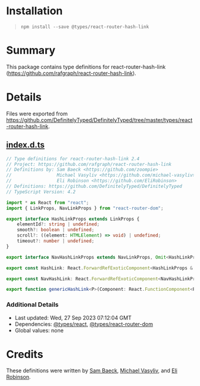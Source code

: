 # Installation
> `npm install --save @types/react-router-hash-link`

# Summary
This package contains type definitions for react-router-hash-link (https://github.com/rafgraph/react-router-hash-link).

# Details
Files were exported from https://github.com/DefinitelyTyped/DefinitelyTyped/tree/master/types/react-router-hash-link.
## [index.d.ts](https://github.com/DefinitelyTyped/DefinitelyTyped/tree/master/types/react-router-hash-link/index.d.ts)
````ts
// Type definitions for react-router-hash-link 2.4
// Project: https://github.com/rafgraph/react-router-hash-link
// Definitions by: Sam Baeck <https://github.com/zoompie>
//                 Michael Vasyliv <https://github.com/michael-vasyliv>
//                 Eli Robinson <https://github.com/EliRobinson>
// Definitions: https://github.com/DefinitelyTyped/DefinitelyTyped
// TypeScript Version: 4.2

import * as React from "react";
import { LinkProps, NavLinkProps } from "react-router-dom";

export interface HashLinkProps extends LinkProps {
    elementId?: string | undefined;
    smooth?: boolean | undefined;
    scroll?: ((element: HTMLElement) => void) | undefined;
    timeout?: number | undefined;
}

export interface NavHashLinkProps extends NavLinkProps, Omit<HashLinkProps, "className" | "style"> {}

export const HashLink: React.ForwardRefExoticComponent<HashLinkProps & React.RefAttributes<HTMLAnchorElement>>;

export const NavHashLink: React.ForwardRefExoticComponent<NavHashLinkProps & React.RefAttributes<HTMLAnchorElement>>;

export function genericHashLink<P>(Component: React.FunctionComponent<P>): React.FunctionComponent<P>;

````

### Additional Details
 * Last updated: Wed, 27 Sep 2023 07:12:04 GMT
 * Dependencies: [@types/react](https://npmjs.com/package/@types/react), [@types/react-router-dom](https://npmjs.com/package/@types/react-router-dom)
 * Global values: none

# Credits
These definitions were written by [Sam Baeck](https://github.com/zoompie), [Michael Vasyliv](https://github.com/michael-vasyliv), and [Eli Robinson](https://github.com/EliRobinson).

